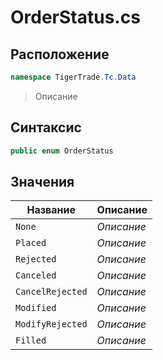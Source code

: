 
# OrderStatus.cs
## Расположение
```csharp
namespace TigerTrade.Tc.Data
```



> Описание

## Синтаксис
```csharp
public enum OrderStatus
```


## Значения
| Название | Описание |
| --- | --- |
| `None` | *Описание* |
| `Placed` | *Описание* |
| `Rejected` | *Описание* |
| `Canceled` | *Описание* |
| `CancelRejected` | *Описание* |
| `Modified` | *Описание* |
| `ModifyRejected` | *Описание* |
| `Filled` | *Описание* |



